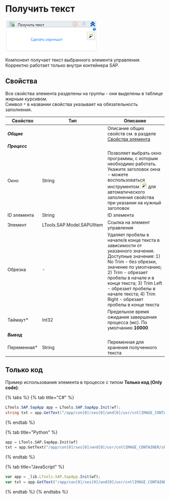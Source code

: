 # Получить текст

![](<../../../.gitbook/assets/image (304).png>)

Компонент получает текст выбранного элемента управления. Корректно работает только внутри контейнера SAP.

## Свойства

Все свойства элемента разделены на группы - они выделены в таблице жирным курсивом.\
Символ `*` в названии свойства указывает на обязательность заполнения.


| Свойство     | Тип                        | Описание                                           |
| ------------ | -------------------------- | -------------------------------------------------- |
| ***Общие***          | | Описание общих свойств см. в разделе [Свойства элемента](https://docs.primo-rpa.ru/primo-rpa/primo-studio/process/elements#svoistva-elementa) | 
| ***Процесс*** | |  |
| Окно         | String                     | Позволяет выбрать окно программы, с которым необходимо работать. Укажите заголовок окна - можете воспользоваться инструментом ![](<../../../.gitbook/assets/image (794).png>) для автоматического заполнения свойства при указании на нужный заголовок |
| ID элемента  | String                     | ID элемента                                        |
| Элемент      | LTools.SAP.Model.SAPUIItem | Ссылка на элемент управления                       |
| Обрезка      | -                          | Удаляет пробелы в начале/в конце текста в зависимости от указанного значения. Доступные значения: 1) No Trim - без обрезки, значение по умолчанию; 2) Trim - обрезает пробелы в начале и в конце текста; 3) Trim Left - обрезает пробелы в начале текста; 4) Trim Right - обрезает пробелы в конце текста |
| Таймаут\*    | Int32                      | Предельное время ожидания завершения процесса (мс). По умолчанию **10000** |
| ***Вывод***  | |  |
| Переменная\* | String                     | Переменная для хранения полученного текста         |


## Только код
Пример использования элемента в процессе с типом **Только код (Only code)**:

{% tabs %}
{% tab title="C#" %}
```csharp
LTools.SAP.SapApp app = LTools.SAP.SapApp.Init(wf);
string txt = app.GetText("/app/con[0]/ses[0]/wnd[0]/usr/cntlIMAGE_CONTAINER/shellcont/shell/shellcont[0]/shell");
```
{% endtab %}

{% tab title="Python" %}
```python
app = LTools.SAP.SapApp.Init(wf)
txt = app.GetText("/app/con[0]/ses[0]/wnd[0]/usr/cntlIMAGE_CONTAINER/shellcont/shell/shellcont[0]/shell")
```
{% endtab %}

{% tab title="JavaScript" %}
```javascript
var app = _lib.LTools.SAP.SapApp.Init(wf);
var txt = app.GetText("/app/con[0]/ses[0]/wnd[0]/usr/cntlIMAGE_CONTAINER/shellcont/shell/shellcont[0]/shell");
```
{% endtab %}
{% endtabs %}
